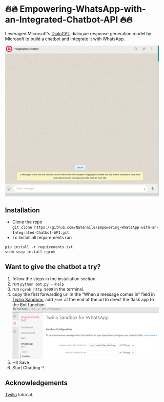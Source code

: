 # :fire::fire: Empowering-WhatsApp-with-an-Integrated-Chatbot-API :fire::fire:


Leveraged Microsoft's [DialoGPT](https://huggingface.co/microsoft/DialoGPT-medium) dialogue response generation model by Microsoft to build a chatbot and integrate it with WhatsApp.

![Demo](images/chatbot.gif)

## Installation
* Clone the repo <br/>
`git clone https://github.com/Natenaile/Empowering-WhatsApp-with-an-Integrated-Chatbot-API.git`
* To Install all requirements run
```
pip install -r requirements.txt
sudo snap install ngrok
```

## Want to give the chatbot a try?
1. follow the steps in the installation section.
2. run `python bot.py --help`
3. run `ngrok http 5000` in the terminal.
4. copy the first forwarding url in the “When a message comes in” field in [Twilio Sandbox](https://www.twilio.com/console), add `/bot` at the end 
of the url to direct the flask app to the Bot function. <br/>
![twilio console](images/Twilio%20Console%20-%20WhatsApp.png)
5. Hit Save
6. Start Chatting !!

## Acknowledgements
[Twilio](https://www.twilio.com/blog/build-a-whatsapp-chatbot-with-python-flask-and-twilio) tutorial.
